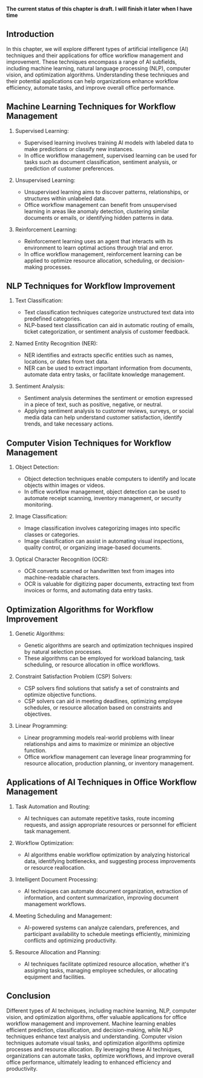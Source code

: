 **The current status of this chapter is draft. I will finish it later when I have time**

Introduction
------------

In this chapter, we will explore different types of artificial intelligence (AI) techniques and their applications for office workflow management and improvement. These techniques encompass a range of AI subfields, including machine learning, natural language processing (NLP), computer vision, and optimization algorithms. Understanding these techniques and their potential applications can help organizations enhance workflow efficiency, automate tasks, and improve overall office performance.

Machine Learning Techniques for Workflow Management
---------------------------------------------------

1. Supervised Learning:

   * Supervised learning involves training AI models with labeled data to make predictions or classify new instances.
   * In office workflow management, supervised learning can be used for tasks such as document classification, sentiment analysis, or prediction of customer preferences.
2. Unsupervised Learning:

   * Unsupervised learning aims to discover patterns, relationships, or structures within unlabeled data.
   * Office workflow management can benefit from unsupervised learning in areas like anomaly detection, clustering similar documents or emails, or identifying hidden patterns in data.
3. Reinforcement Learning:

   * Reinforcement learning uses an agent that interacts with its environment to learn optimal actions through trial and error.
   * In office workflow management, reinforcement learning can be applied to optimize resource allocation, scheduling, or decision-making processes.

NLP Techniques for Workflow Improvement
---------------------------------------

1. Text Classification:

   * Text classification techniques categorize unstructured text data into predefined categories.
   * NLP-based text classification can aid in automatic routing of emails, ticket categorization, or sentiment analysis of customer feedback.
2. Named Entity Recognition (NER):

   * NER identifies and extracts specific entities such as names, locations, or dates from text data.
   * NER can be used to extract important information from documents, automate data entry tasks, or facilitate knowledge management.
3. Sentiment Analysis:

   * Sentiment analysis determines the sentiment or emotion expressed in a piece of text, such as positive, negative, or neutral.
   * Applying sentiment analysis to customer reviews, surveys, or social media data can help understand customer satisfaction, identify trends, and take necessary actions.

Computer Vision Techniques for Workflow Management
--------------------------------------------------

1. Object Detection:

   * Object detection techniques enable computers to identify and locate objects within images or videos.
   * In office workflow management, object detection can be used to automate receipt scanning, inventory management, or security monitoring.
2. Image Classification:

   * Image classification involves categorizing images into specific classes or categories.
   * Image classification can assist in automating visual inspections, quality control, or organizing image-based documents.
3. Optical Character Recognition (OCR):

   * OCR converts scanned or handwritten text from images into machine-readable characters.
   * OCR is valuable for digitizing paper documents, extracting text from invoices or forms, and automating data entry tasks.

Optimization Algorithms for Workflow Improvement
------------------------------------------------

1. Genetic Algorithms:

   * Genetic algorithms are search and optimization techniques inspired by natural selection processes.
   * These algorithms can be employed for workload balancing, task scheduling, or resource allocation in office workflows.
2. Constraint Satisfaction Problem (CSP) Solvers:

   * CSP solvers find solutions that satisfy a set of constraints and optimize objective functions.
   * CSP solvers can aid in meeting deadlines, optimizing employee schedules, or resource allocation based on constraints and objectives.
3. Linear Programming:

   * Linear programming models real-world problems with linear relationships and aims to maximize or minimize an objective function.
   * Office workflow management can leverage linear programming for resource allocation, production planning, or inventory management.

Applications of AI Techniques in Office Workflow Management
-----------------------------------------------------------

1. Task Automation and Routing:

   * AI techniques can automate repetitive tasks, route incoming requests, and assign appropriate resources or personnel for efficient task management.
2. Workflow Optimization:

   * AI algorithms enable workflow optimization by analyzing historical data, identifying bottlenecks, and suggesting process improvements or resource reallocation.
3. Intelligent Document Processing:

   * AI techniques can automate document organization, extraction of information, and content summarization, improving document management workflows.
4. Meeting Scheduling and Management:

   * AI-powered systems can analyze calendars, preferences, and participant availability to schedule meetings efficiently, minimizing conflicts and optimizing productivity.
5. Resource Allocation and Planning:

   * AI techniques facilitate optimized resource allocation, whether it's assigning tasks, managing employee schedules, or allocating equipment and facilities.

Conclusion
----------

Different types of AI techniques, including machine learning, NLP, computer vision, and optimization algorithms, offer valuable applications for office workflow management and improvement. Machine learning enables efficient prediction, classification, and decision-making, while NLP techniques enhance text analysis and understanding. Computer vision techniques automate visual tasks, and optimization algorithms optimize processes and resource allocation. By leveraging these AI techniques, organizations can automate tasks, optimize workflows, and improve overall office performance, ultimately leading to enhanced efficiency and productivity.
